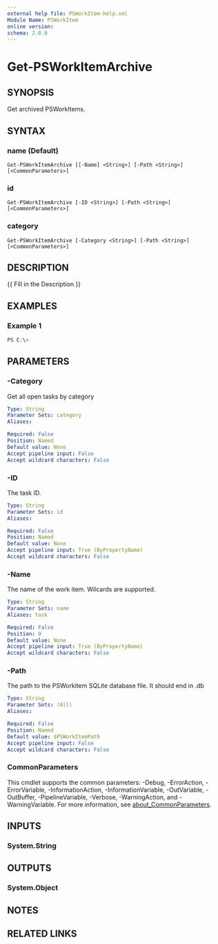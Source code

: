 ```yaml
---
external help file: PSWorkItem-help.xml
Module Name: PSWorkItem
online version:
schema: 2.0.0
---
```


# Get-PSWorkItemArchive

## SYNOPSIS

Get archived PSWorkItems.

## SYNTAX

### name (Default)

```
Get-PSWorkItemArchive [[-Name] <String>] [-Path <String>] [<CommonParameters>]
```

### id
```
Get-PSWorkItemArchive [-ID <String>] [-Path <String>] [<CommonParameters>]
```

### category
```
Get-PSWorkItemArchive [-Category <String>] [-Path <String>] [<CommonParameters>]
```

## DESCRIPTION
{{ Fill in the Description }}

## EXAMPLES

### Example 1

```powershell
PS C:\>
```

## PARAMETERS

### -Category
Get all open tasks by category

```yaml
Type: String
Parameter Sets: category
Aliases:

Required: False
Position: Named
Default value: None
Accept pipeline input: False
Accept wildcard characters: False
```

### -ID
The task ID.

```yaml
Type: String
Parameter Sets: id
Aliases:

Required: False
Position: Named
Default value: None
Accept pipeline input: True (ByPropertyName)
Accept wildcard characters: False
```

### -Name
The name of the work item.
Wilcards are supported.

```yaml
Type: String
Parameter Sets: name
Aliases: task

Required: False
Position: 0
Default value: None
Accept pipeline input: True (ByPropertyName)
Accept wildcard characters: False
```

### -Path
The path to the PSWorkitem SQLite database file.
It should end in .db

```yaml
Type: String
Parameter Sets: (All)
Aliases:

Required: False
Position: Named
Default value: $PSWorkItemPath
Accept pipeline input: False
Accept wildcard characters: False
```

### CommonParameters
This cmdlet supports the common parameters: -Debug, -ErrorAction, -ErrorVariable, -InformationAction, -InformationVariable, -OutVariable, -OutBuffer, -PipelineVariable, -Verbose, -WarningAction, and -WarningVariable. For more information, see [about_CommonParameters](http://go.microsoft.com/fwlink/?LinkID=113216).

## INPUTS

### System.String

## OUTPUTS

### System.Object

## NOTES

## RELATED LINKS


